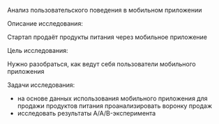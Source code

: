 Анализ пользовательского поведения в мобильном приложении


Описание исследования:

Стартап продаёт продукты питания через мобильное приложение


Цель исследования:

Нужно разобраться, как ведут себя пользователи мобильного приложения


Задачи исследования:

- на основе данных использования мобильного приложения для продажи продуктов питания проанализировать воронку продаж
- исследовать результаты A/A/B-эксперимента

